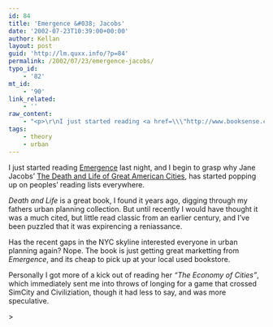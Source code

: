 ```yaml
---
id: 84
title: 'Emergence &#038; Jacobs'
date: '2002-07-23T10:39:00+00:00'
author: Kellan
layout: post
guid: 'http://lm.quxx.info/?p=84'
permalink: /2002/07/23/emergence-jacobs/
typo_id:
    - '82'
mt_id:
    - '90'
link_related:
    - ''
raw_content:
    - "<p>\r\nI just started reading <a href=\\\"http://www.booksense.com/product/info.jsp?isbn=0684868768\\\">Emergence</a> last night, and I begin to grasp why Jane Jacobs\\' <a href=\\\"http://www.booksense.com/product/info.jsp?isbn=0375508732\\\">The Death and Life of Great American Cities</a>, has started popping up on peoples\\' reading lists everywhere. \r\n</p>\r\n<p>\r\n<em>Death and Life</em> is a great book, I found it years ago, digging through my fathers urban planning collection.  But until recently I would have thought it was a much cited, but little read classic from an earlier century, and I\\'ve been puzzled that it was expirencing a reniassance.   \r\n</p>\r\n<p>\r\nHas the recent gaps in the NYC skyline interested everyone in urban planning again?  Nope.  The book is just getting great marketting from <em>Emergence</em>, and its cheap to pick up at your local used bookstore.\r\n</p>\r\n<p>\r\nPersonally I got more of a kick out of reading her <em>\\\"The Economy of Cities\\\"</em>, which immediately sent me into throws of longing for a game that crossed SimCity and Civiliziation, though it had less to say, and was more speculative.\r\n</p>\r\n\n>"
tags:
    - theory
    - urban
---
```


I just started reading [Emergence](http://www.booksense.com/product/info.jsp?isbn=0684868768) last night, and I begin to grasp why Jane Jacobs’ [The Death and Life of Great American Cities](http://www.booksense.com/product/info.jsp?isbn=0375508732), has started popping up on peoples’ reading lists everywhere.

*Death and Life* is a great book, I found it years ago, digging through my fathers urban planning collection. But until recently I would have thought it was a much cited, but little read classic from an earlier century, and I’ve been puzzled that it was expirencing a reniassance.

Has the recent gaps in the NYC skyline interested everyone in urban planning again? Nope. The book is just getting great marketting from *Emergence*, and its cheap to pick up at your local used bookstore.

Personally I got more of a kick out of reading her *“The Economy of Cities”*, which immediately sent me into throws of longing for a game that crossed SimCity and Civiliziation, though it had less to say, and was more speculative.

&gt;